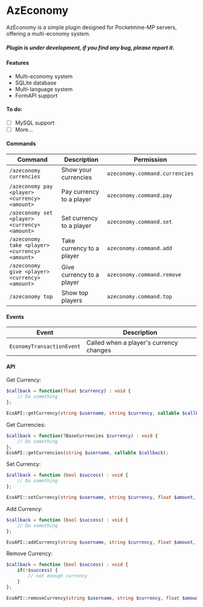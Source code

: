 # AzEconomy

AzEconomy is a simple plugin designed for Pocketmine-MP servers, offering a multi-economy system.
##### Plugin is under development, if you find any bug, please report it.
#### Features

- Multi-economy system
- SQLite database
- Multi-language system
- FormAPI support
#### To do:

- [ ] MySQL support
- [ ] More...

#### Commands

| Command                                        | Description               | Permission |
|------------------------------------------------|---------------------------| --- |
| `/azeconomy currencies`                        | Show your currencies      | `azeconomy.command.currencies` |
| `/azeconomy pay <player> <currency> <amount>`  | Pay currency to a player  | `azeconomy.command.pay` |
| `/azeconomy set <player> <currency> <amount>`  | Set currency to a player  | `azeconomy.command.set` |
| `/azeconomy take <player> <currency> <amount>` | Take currency to a player | `azeconomy.command.add` |
| `/azeconomy give <player> <currency> <amount>` | Give currency to a player | `azeconomy.command.remove` |
| `/azeconomy top`                               | Show top players          | `azeconomy.command.top` |


#### Events

| Event                                     | Description |
|-------------------------------------------| --- |
| `EconomyTransactionEvent` | Called when a player's currency changes |

#### API

Get Currency:
```php
$callback = function(float $currency) : void {
    // Do something
};

EcoAPI::getCurrency(string $username, string $currency, callable $callback);
```
Get Currencies:
```php
$callback = function(?BaseCurrencies $currency) : void {
    // Do something
};
EcoAPI::getCurrencies(string $username, callable $callback);
```

Set Currency:
```php
$callback = function (bool $success) : void {
    // Do something
};

EcoAPI::setCurrency(string $username, string $currency, float $amount, $callback);
```
Add Currency:
```php
$callback = function (bool $success) : void {
    // Do something
};

EcoAPI::addCurrency(string $username, string $currency, float $amount, $callback);
```
Remove Currency:
```php
$callback = function (bool $success) : void {
    if(!$success) {
        // not enough currency
    }
};

EcoAPI::removeCurrency(string $username, string $currency, float $amount, $callback);
```